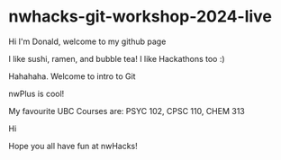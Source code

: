 # nwhacks-git-workshop-2024-live

Hi I'm Donald, welcome to my github page

I like sushi, ramen, and bubble tea!
I like Hackathons too :)

Hahahaha.
Welcome to intro to Git

nwPlus is cool!

My favourite UBC Courses are: PSYC 102, CPSC 110, CHEM 313

Hi

Hope you all have fun at nwHacks!
